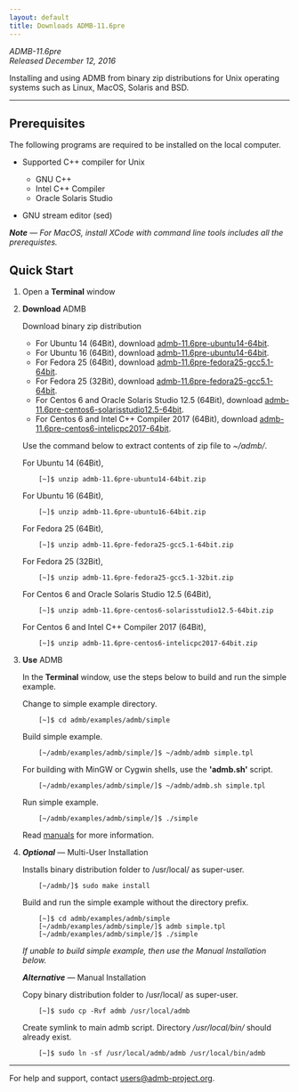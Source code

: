 ```yaml
---
layout: default
title: Downloads ADMB-11.6pre
---
```


*ADMB-11.6pre*  
*Released December 12, 2016*  

Installing and using ADMB from binary zip distributions for Unix operating systems such as Linux, MacOS, Solaris and BSD.

---

Prerequisites
-------------

The following programs are required to be installed on the local computer.

* Supported C++ compiler for Unix

  * GNU C++
  * Intel C++ Compiler
  * Oracle Solaris Studio

* GNU stream editor (sed)

_**Note** &mdash; For MacOS, install XCode with command line tools includes all the prerequistes._

Quick Start
-----------

1. Open a **Terminal** window

2. **Download** ADMB

   Download binary zip distribution

   * For Ubuntu 14 (64Bit), download [admb-11.6pre-ubuntu14-64bit](https://github.com/admb-project/admb/releases/download/admb-11.6pre/admb-11.6pre-ubuntu14-64bit.zip).
   * For Ubuntu 16 (64Bit), download [admb-11.6pre-ubuntu14-64bit](https://github.com/admb-project/admb/releases/download/admb-11.6pre/admb-11.6pre-ubuntu16-64bit.zip).
   * For Fedora 25 (64Bit), download [admb-11.6pre-fedora25-gcc5.1-64bit](https://github.com/admb-project/admb/releases/download/admb-11.6pre/admb-11.6pre-fedora25-gcc5.1-64bit.zip).
   * For Fedora 25 (32Bit), download [admb-11.6pre-fedora25-gcc5.1-64bit](https://github.com/admb-project/admb/releases/download/admb-11.6pre/admb-11.6pre-fedora25-gcc5.1-32bit.zip).
   * For Centos 6 and Oracle Solaris Studio 12.5 (64Bit), download [admb-11.6pre-centos6-solarisstudio12.5-64bit](https://github.com/admb-project/admb/releases/download/admb-11.6pre/admb-11.6pre-centos6-solarisstudio12.5-64bit.zip).
   * For Centos 6 and Intel C++ Compiler 2017 (64Bit), download [admb-11.6pre-centos6-intelicpc2017-64bit](https://github.com/admb-project/admb/releases/download/admb-11.6pre/admb-11.6pre-centos6-intelicpc2017-64bit.zip).   

   Use the command below to extract contents of zip file to _~/admb/_. 

   For Ubuntu 14 (64Bit),

           [~]$ unzip admb-11.6pre-ubuntu14-64bit.zip

   For Ubuntu 16 (64Bit),

           [~]$ unzip admb-11.6pre-ubuntu16-64bit.zip

   For Fedora 25 (64Bit),

           [~]$ unzip admb-11.6pre-fedora25-gcc5.1-64bit.zip

   For Fedora 25 (32Bit),

           [~]$ unzip admb-11.6pre-fedora25-gcc5.1-32bit.zip

   For Centos 6 and Oracle Solaris Studio 12.5 (64Bit),

           [~]$ unzip admb-11.6pre-centos6-solarisstudio12.5-64bit.zip

   For Centos 6 and Intel C++ Compiler 2017 (64Bit),

           [~]$ unzip admb-11.6pre-centos6-intelicpc2017-64bit.zip

3. **Use** ADMB

   In the **Terminal** window, use the steps below to build and run the simple example.

   Change to simple example directory.       

           [~]$ cd admb/examples/admb/simple

   Build simple example.

           [~/admb/examples/admb/simple/]$ ~/admb/admb simple.tpl

   For building with MinGW or Cygwin shells, use the **'admb.sh'** script.

           [~/admb/examples/admb/simple/]$ ~/admb/admb.sh simple.tpl

   Run simple example.

           [~/admb/examples/admb/simple/]$ ./simple

   Read [manuals](https://github.com/admb-project/admb/releases/tag/admb-11.6pre/) for more information.

4. _**Optional**_ &mdash; Multi-User Installation    

   Installs binary distribution folder to /usr/local/ as super-user.

           [~/admb/]$ sudo make install

   Build and run the simple example without the directory prefix.

           [~]$ cd admb/examples/admb/simple
           [~/admb/examples/admb/simple/]$ admb simple.tpl
           [~/admb/examples/admb/simple/]$ ./simple

   _If unable to build simple example, then use the Manual Installation below._

   _**Alternative**_ &mdash; Manual Installation    

   Copy binary distribution folder to /usr/local/ as super-user.

           [~]$ sudo cp -Rvf admb /usr/local/admb

   Create symlink to main admb script.  Directory _/usr/local/bin/_ should already exist.

           [~]$ sudo ln -sf /usr/local/admb/admb /usr/local/bin/admb

--------------------------------------------------------------------------------
For help and support, contact <users@admb-project.org>.
